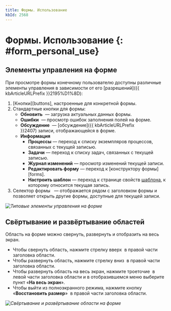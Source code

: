 ```yaml
---
title: Формы. Использование
kbId: 2568
---
```


# Формы. Использование {: #form_personal_use}

## Элементы управления на форме

При просмотре формы конечному пользователю доступны различные элементы управления в зависимости от его [разрешений]({{ kbArticleURLPrefix }}2195%D1%8D):

1. [Кнопки][buttons], настроенные для конкретной формы.
2. Стандартные кнопки для формы:
    - **Обновить** <i class=" fal  fa-sync-alt ">‌</i> — загрузка актуальных данных формы.
    - **Ошибки** <i class=" fal  fa-exclamation-triangle ">‌</i> — просмотр ошибок заполнения полей на форме.
    - **Обсуждение** <i class=" fal  fa-comment-dots ">‌</i> — [обсуждение]({{ kbArticleURLPrefix }}2407) записи, отображающейся в форме.
    - **Информация** <i class="fal  fa-edit">‌</i>
        - **Процессы** — переход к списку экземпляров процессов, связанных с текущей записью.
        - **Задачи** — переход к списку задач, связанных с текущей записью.
        - **Журнал изменений** — просмотр изменений текущей записи.
        - **Редактировать форму** — переход к [конструктору формы][forms].
        - **Настроить шаблон** — переход к странице свойств [шаблона](template_common_properties.md), к которому относится текущая запись.
3. Селектор формы <i class=" fal  fa-angle-down">‌&nbsp;</i> — отображается рядом с заголовком формы и позволяет открыть другие формы, доступные для текущей записи.

_![Типовые элементы управления на форме](form_personal_use_elements.png)_

## Свёртывание и развёртывание областей

Область на форме можно свернуть, развернуть и отобразить на весь экран.

- Чтобы свернуть область, нажмите стрелку вверх <i class=" fal  fa-angle-up ">‌</i> в правой части заголовка области.
- Чтобы развернуть область, нажмите стрелку вниз <i class=" fal  fa-angle-down">‌</i> в правой части заголовка области.
- Чтобы развернуть область на весь экран, нажмите троеточие **<i class=" fal  fa-ellipsis-v ">‌</i>** в левой части заголовка области и в отобразившемся меню выберите пункт «**На весь экран**».
- Чтобы выйти из полноэкранного режима, нажмите кнопку «**Восстановить размер**» <i class=" fa-light  fa-times ">‌</i> в правой части заголовка области.

_![Свёртывание и развёртывание области на форме](form_personal_use_area.png)_
